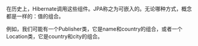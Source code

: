 在历史上，Hibernate调用这些组件。JPA称之为可嵌入的。无论哪种方式，概念都是一样的：值的组合。

例如，我们可能有一个Publisher类，它是name和country的组合，或者一个Location类，它是country和city的组合。

